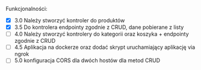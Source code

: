 Funkcjonalności:
- [x] 3.0 Należy stworzyć kontroler do produktów
- [x] 3.5 Do kontrolera endpointy zgodnie z CRUD, dane pobierane z listy
- [ ] 4.0 Należy stworzyć kontrolery do kategorii oraz koszyka + endpointy zgodnie z CRUD
- [ ] 4.5 Aplikacja na dockerze oraz dodać skrypt uruchamiający aplikację via ngrok 
- [ ] 5.0 konfiguracja CORS dla dwóch hostów dla metod CRUD